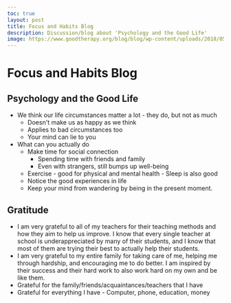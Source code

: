 ```yaml
---
toc: true
layout: post
title: Focus and Habits Blog
description: Discussion/blog about 'Psychology and the Good Life'
image: https://www.goodtherapy.org/blog/blog/wp-content/uploads/2018/05/person-struggling-work-office-e1527020342697.jpg
---
```


# Focus and Habits Blog

## Psychology and the Good Life
- We think our life circumstances matter a lot - they do, but not as much
    - Doesn't make us as happy as we think
    - Applies to bad circumstances too
    - Your mind can lie to you
- What can you actually do
    - Make time for social connection
        - Spending time with friends and family
        - Even with strangers, still bumps up well-being
    - Exercise - good for physical and mental health - Sleep is also good
    - Notice the good experiences in life
    - Keep your mind from wandering by being in the present moment.

## Gratitude
- I am very grateful to all of my teachers for their teaching methods and how they aim to help us improve. I know that every single teacher at school is underappreciated by many of their students, and I know that most of them are trying their best to actually help their students. 
- I am very grateful to my entire family for taking care of me, helping me through hardship, and encouraging me to do better. I am inspired by their success and their hard work to also work hard on my own and be like them.
- Grateful for the family/friends/acquaintances/teachers that I have
- Grateful for everything I have - Computer, phone, education, money